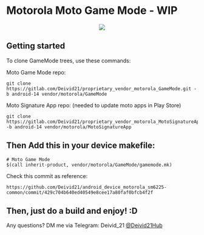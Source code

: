 # Motorola Moto Game Mode - WIP

<center><img src="https://play-lh.googleusercontent.com/xrPw-fJmZmogGacb-5A3gHavUo8Mp5_MZoLgGcV0ytW22W__c4gHdpCfGRiTitIgCy5-=w416-h235-rw"/></center>


Getting started
---------------

To clone GameMode trees, use these commands:

Moto Game Mode repo:
```
git clone https://gitlab.com/Deivid21/proprietary_vendor_motorola_GameMode.git -b android-14 vendor/motorola/GameMode
```

Moto Signature App repo: (needed to update moto apps in Play Store)
```
git clone https://gitlab.com/Deivid21/proprietary_vendor_motorola_MotoSignatureApp.git -b android-14 vendor/motorola/MotoSignatureApp
```


Then Add this in your device makefile:
----------------------------------------

```
# Moto Game Mode
$(call inherit-product, vendor/motorola/GameMode/gamemode.mk)
```

Check this commit as reference:
```
https://github.com/Deivid21/android_device_motorola_sm6225-common/commit/429c704b640ed40549e8cee17a80faf0bfcb4f2f
```


Then, just do a build and enjoy! :D
----------------------------------


Any questions? DM me via Telegram: Deivid_21 [@Deivid21Hub](https://t.me/Deivid21Hub)

